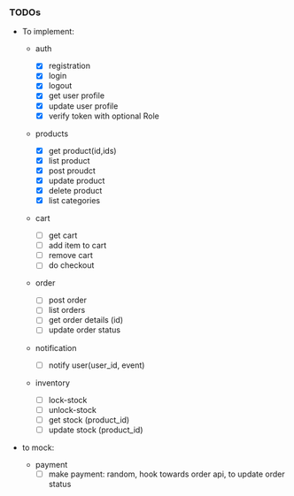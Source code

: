 ### TODOs

- To implement:

  - auth

    - [x] registration
    - [x] login
    - [x] logout
    - [x] get user profile
    - [x] update user profile
    - [x] verify token with optional Role

  - products

    - [x] get product(id,ids)
    - [x] list product
    - [x] post proudct
    - [x] update product
    - [x] delete product
    - [x] list categories

  - cart

    - [ ] get cart
    - [ ] add item to cart
    - [ ] remove cart
    - [ ] do checkout

  - order

    - [ ] post order
    - [ ] list orders
    - [ ] get order details (id)
    - [ ] update order status

  - notification

    - [ ] notify user(user_id, event)

  - inventory
    - [ ] lock-stock
    - [ ] unlock-stock
    - [ ] get stock (product_id)
    - [ ] update stock (product_id)

- to mock:
  - payment
    - [ ] make payment: random, hook towards order api, to update order status
